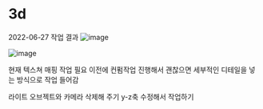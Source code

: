 # 3d
2022-06-27 작업 결과
![image](https://user-images.githubusercontent.com/57433527/175863506-3259943d-ae7d-4b67-9104-a25493738017.png)

![image](https://user-images.githubusercontent.com/57433527/175863559-cc079f2b-4391-4b99-96ee-c22c7e7d2fef.png)

현재 텍스쳐 매핑 작업 필요
이전에 컨펌작업 진행해서 괜찮으면 세부적인 디테일을 넣는 방식으로 작업 들어감

라이트 오브젝트와 카메라 삭제해 주기
y-z축 수정해서 작업하기
